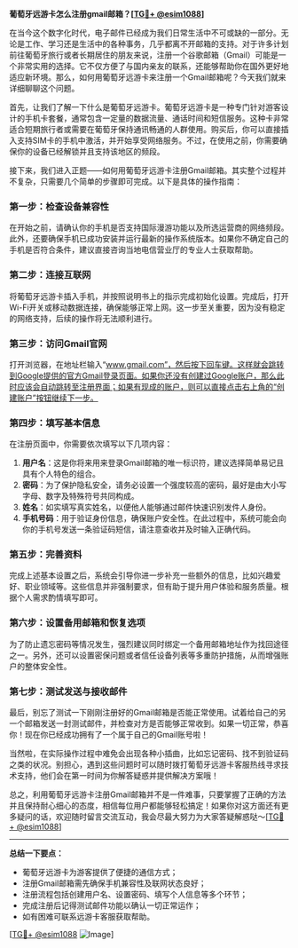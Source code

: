 **葡萄牙远游卡怎么注册gmail邮箱？[[TG💪+ @esim1088](https://t.me/s/esim1088)]**

在当今这个数字化时代，电子邮件已经成为我们日常生活中不可或缺的一部分。无论是工作、学习还是生活中的各种事务，几乎都离不开邮箱的支持。对于许多计划前往葡萄牙旅行或者长期居住的朋友来说，注册一个谷歌邮箱（Gmail）可能是一个非常实用的选择。它不仅方便了与国内亲友的联系，还能够帮助你在国外更好地适应新环境。那么，如何用葡萄牙远游卡来注册一个Gmail邮箱呢？今天我们就来详细聊聊这个问题。

首先，让我们了解一下什么是葡萄牙远游卡。葡萄牙远游卡是一种专门针对游客设计的手机卡套餐，通常包含一定量的数据流量、通话时间和短信服务。这种卡非常适合短期旅行者或需要在葡萄牙保持通讯畅通的人群使用。购买后，你可以直接插入支持SIM卡的手机中激活，并开始享受网络服务。不过，在使用之前，你需要确保你的设备已经解锁并且支持该地区的频段。

接下来，我们进入正题——如何用葡萄牙远游卡注册Gmail邮箱。其实整个过程并不复杂，只需要几个简单的步骤即可完成。以下是具体的操作指南：

### 第一步：检查设备兼容性

在开始之前，请确认你的手机是否支持国际漫游功能以及所选运营商的网络频段。此外，还要确保手机已成功安装并运行最新的操作系统版本。如果你不确定自己的手机是否符合条件，建议直接咨询当地电信营业厅的专业人士获取帮助。

### 第二步：连接互联网

将葡萄牙远游卡插入手机，并按照说明书上的指示完成初始化设置。完成后，打开Wi-Fi开关或移动数据连接，确保能够正常上网。这一步至关重要，因为没有稳定的网络支持，后续的操作将无法顺利进行。

### 第三步：访问Gmail官网

打开浏览器，在地址栏输入“www.gmail.com”，然后按下回车键。这样就会跳转到Google提供的官方Gmail登录页面。如果你还没有创建过Google账户，那么此时应该会自动跳转至注册界面；如果有现成的账户，则可以直接点击右上角的“创建账户”按钮继续下一步。

### 第四步：填写基本信息

在注册页面中，你需要依次填写以下几项内容：
1. **用户名**：这是你将来用来登录Gmail邮箱的唯一标识符，建议选择简单易记且具有个人特色的组合。
2. **密码**：为了保护隐私安全，请务必设置一个强度较高的密码，最好是由大小写字母、数字及特殊符号共同构成。
3. **姓名**：如实填写真实姓名，以便他人能够通过邮件快速识别发件人身份。
4. **手机号码**：用于验证身份信息，确保账户安全性。在此过程中，系统可能会向你的手机号发送一条验证码短信，请注意查收并及时输入正确代码。

### 第五步：完善资料

完成上述基本设置之后，系统会引导你进一步补充一些额外的信息，比如兴趣爱好、职业领域等。这些信息并非强制要求，但有助于提升用户体验和服务质量。根据个人需求酌情填写即可。

### 第六步：设置备用邮箱和恢复选项

为了防止遗忘密码等情况发生，强烈建议同时绑定一个备用邮箱地址作为找回途径之一。另外，还可以设置密保问题或者信任设备列表等多重防护措施，从而增强账户的整体安全性。

### 第七步：测试发送与接收邮件

最后，别忘了测试一下刚刚注册好的Gmail邮箱是否能正常使用。试着给自己的另一个邮箱发送一封测试邮件，并检查对方是否能够正常收到。如果一切正常，恭喜你！现在你已经成功拥有了一个属于自己的Gmail账号啦！

当然啦，在实际操作过程中难免会出现各种小插曲，比如忘记密码、找不到验证码之类的状况。别担心，遇到这些问题时可以随时拨打葡萄牙远游卡客服热线寻求技术支持，他们会在第一时间为你解答疑惑并提供解决方案哦！

总之，利用葡萄牙远游卡注册Gmail邮箱并不是一件难事，只要掌握了正确的方法并且保持耐心细心的态度，相信每位用户都能够轻松搞定！如果你对这方面还有更多疑问的话，欢迎随时留言交流互动，我会尽最大努力为大家答疑解惑哒～[[TG💪+ @esim1088](https://t.me/s/esim1088)]

---

**总结一下要点：**
- 葡萄牙远游卡为游客提供了便捷的通信方式；
- 注册Gmail邮箱需先确保手机兼容性及联网状态良好；
- 注册流程包括创建用户名、设置密码、填写个人信息等多个环节；
- 完成注册后记得测试邮件功能以确认一切正常运作；
- 如有困难可联系远游卡客服获取帮助。

[[TG💪+ @esim1088](https://t.me/s/esim1088) ![Image](https://i.postimg.cc/4NQfJmqS/Snipaste-2025-05-13-00-14-12.png)]